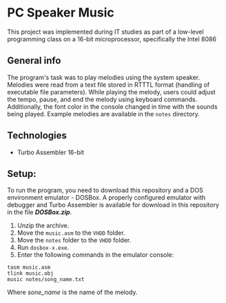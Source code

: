 # PC Speaker Music
This project was implemented during IT studies as part of a low-level programming class on a 16-bit microprocessor, specifically the Intel 8086

## General info
The program's task was to play melodies using the system speaker. Melodies were read from a text file stored in RTTTL format (handling of executable file parameters). While playing the melody, users could adjust the tempo, pause, and end the melody using 
keyboard commands. Additionally, the font color in the console changed in time with the sounds being played. Example melodies are available in the `notes` directory.

## Technologies
- Turbo Assembler 16-bit

## Setup:
To run the program, you need to download this repository and a DOS environment emulator - DOSBox. A properly configured emulator with debugger and Turbo Assembler is available for download in this repository in the file **_DOSBox.zip_**.
1. Unzip the archive.
2. Move the `music.asm` to the `VHDD` folder.
3. Move the `notes` folder to the `VHDD` folder.
4. Run `dosbox-x.exe`.
5. Enter the following commands in the emulator console:
```DOSBox CLI
tasm music.asm
tlink music.obj
music notes/song_name.txt
```
Where _sone_name_ is the name of the melody.
